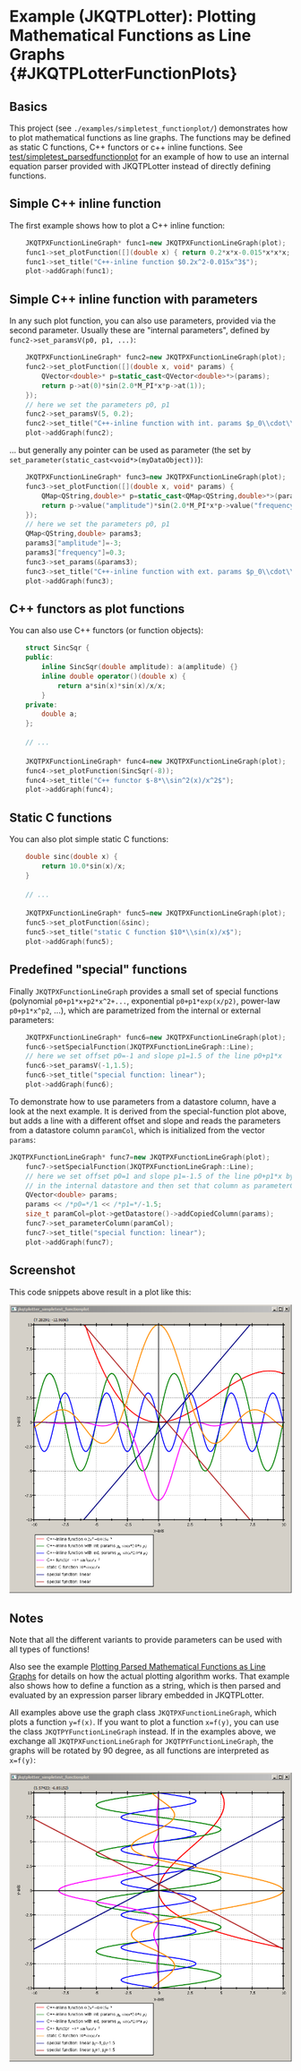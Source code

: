 # Example (JKQTPLotter): Plotting Mathematical Functions as Line Graphs {#JKQTPLotterFunctionPlots}
## Basics
This project (see `./examples/simpletest_functionplot/`) demonstrates how to plot mathematical functions as line graphs. The functions may be defined as static C functions, C++ functors or c++ inline functions. See [test/simpletest_parsedfunctionplot](../simpletest_parsedfunctionplot) for an example of how to use an internal equation parser provided with JKQTPLotter instead of directly defining functions.

## Simple C++ inline function
The first example shows how to plot a C++ inline function: 
```.cpp
    JKQTPXFunctionLineGraph* func1=new JKQTPXFunctionLineGraph(plot);
    func1->set_plotFunction([](double x) { return 0.2*x*x-0.015*x*x*x; });
    func1->set_title("C++-inline function $0.2x^2-0.015x^3$");
    plot->addGraph(func1);
```

## Simple C++ inline function with parameters
In any such plot function, you can also use parameters, provided via the second parameter. Usually these are "internal parameters", defined by `func2->set_paramsV(p0, p1, ...)`:
```.cpp
    JKQTPXFunctionLineGraph* func2=new JKQTPXFunctionLineGraph(plot);
    func2->set_plotFunction([](double x, void* params) {
        QVector<double>* p=static_cast<QVector<double>*>(params);
        return p->at(0)*sin(2.0*M_PI*x*p->at(1));
    });
    // here we set the parameters p0, p1
    func2->set_paramsV(5, 0.2);
    func2->set_title("C++-inline function with int. params $p_0\\cdot\\sin(x*2.0*\\pi\\cdot p_1)$");
    plot->addGraph(func2);
```

... but generally any pointer can be used as parameter (the set by `set_parameter(static_cast<void*>(myDataObject))`):
```.cpp
    JKQTPXFunctionLineGraph* func3=new JKQTPXFunctionLineGraph(plot);
    func3->set_plotFunction([](double x, void* params) {
        QMap<QString,double>* p=static_cast<QMap<QString,double>*>(params);
        return p->value("amplitude")*sin(2.0*M_PI*x*p->value("frequency"));
    });
    // here we set the parameters p0, p1
    QMap<QString,double> params3;
    params3["amplitude"]=-3;
    params3["frequency"]=0.3;
    func3->set_params(&params3);
    func3->set_title("C++-inline function with ext. params $p_0\\cdot\\sin(x*2.0*\\pi\\cdot p_1)$");
    plot->addGraph(func3);
```

## C++ functors as plot functions
You can also use C++ functors (or function objects):
```.cpp
    struct SincSqr {
    public:
        inline SincSqr(double amplitude): a(amplitude) {}
        inline double operator()(double x) {
            return a*sin(x)*sin(x)/x/x;
        }
    private:
        double a;
    };

    // ...
    
    JKQTPXFunctionLineGraph* func4=new JKQTPXFunctionLineGraph(plot);
    func4->set_plotFunction(SincSqr(-8));
    func4->set_title("C++ functor $-8*\\sin^2(x)/x^2$");
    plot->addGraph(func4);
```

## Static C functions
You can also plot simple static C functions:
```.cpp
    double sinc(double x) {
        return 10.0*sin(x)/x;
    }
    
    // ...

    JKQTPXFunctionLineGraph* func5=new JKQTPXFunctionLineGraph(plot);
    func5->set_plotFunction(&sinc);
    func5->set_title("static C function $10*\\sin(x)/x$");
    plot->addGraph(func5);
```

## Predefined "special" functions
Finally `JKQTPXFunctionLineGraph` provides a small set of special functions (polynomial `p0+p1*x+p2*x^2+...`, exponential `p0+p1*exp(x/p2)`, power-law `p0+p1*x^p2`, ...), which are parametrized from the internal or external parameters:
```.cpp
    JKQTPXFunctionLineGraph* func6=new JKQTPXFunctionLineGraph(plot);
    func6->setSpecialFunction(JKQTPXFunctionLineGraph::Line);
    // here we set offset p0=-1 and slope p1=1.5 of the line p0+p1*x
    func6->set_paramsV(-1,1.5);
    func6->set_title("special function: linear");
    plot->addGraph(func6);
```

To demonstrate how to use parameters from a datastore column, have a look at the next example. It is derived from the special-function plot above, but adds a line with a different offset and slope and reads the parameters from a datastore column `paramCol`, which is initialized from the vector `params`:
```.cpp
JKQTPXFunctionLineGraph* func7=new JKQTPXFunctionLineGraph(plot);
    func7->setSpecialFunction(JKQTPXFunctionLineGraph::Line);
    // here we set offset p0=1 and slope p1=-1.5 of the line p0+p1*x by adding these into a column
    // in the internal datastore and then set that column as parameterColumn for the function graph
    QVector<double> params;
    params << /*p0=*/1 << /*p1=*/-1.5;
    size_t paramCol=plot->getDatastore()->addCopiedColumn(params);
    func7->set_parameterColumn(paramCol);
    func7->set_title("special function: linear");
    plot->addGraph(func7);
```

## Screenshot
This code snippets above result in a plot like this:

![jkqtplotter_simpletest_functionplot](../../screenshots/jkqtplotter_simpletest_functionplot.png)

## Notes
Note that all the different variants to provide parameters can be used with all types of functions!

Also see the example [Plotting Parsed Mathematical Functions as Line Graphs](../simpletest_parsedfunctionplot) for details on how the actual plotting algorithm works. That example also shows how to define a function as a string, which is then parsed and evaluated by an expression parser library embedded in JKQTPLotter.

All examples above use the graph class `JKQTPXFunctionLineGraph`, which plots a function `y=f(x)`. If you want to plot a function `x=f(y)`, you can use the class `JKQTPYFunctionLineGraph` instead. If in the examples above, we exchange all `JKQTPXFunctionLineGraph` for `JKQTPYFunctionLineGraph`, the graphs will be rotated by 90 degree, as all functions are interpreted as `x=f(y)`:

![jkqtplotter_simpletest_functionplot_fy](../../screenshots/jkqtplotter_simpletest_functionplot_fy.png)


